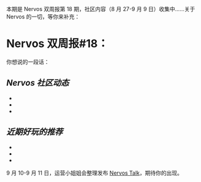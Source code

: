 本期是 Nervos 双周报第 18 期，社区内容（8 月 27-9 月 9 日）收集中......关于 Nervos 的一切，等你来补充：


# Nervos 双周报#18：
你想说的一段话：

## ***Nervos 社区动态***

-

-

-


## ***近期好玩的推荐***

-

-

-



9 月 10-9 月 11 日，运营小姐姐会整理发布 [Nervos Talk](https://talk.nervos.org/)，期待你的出现。
